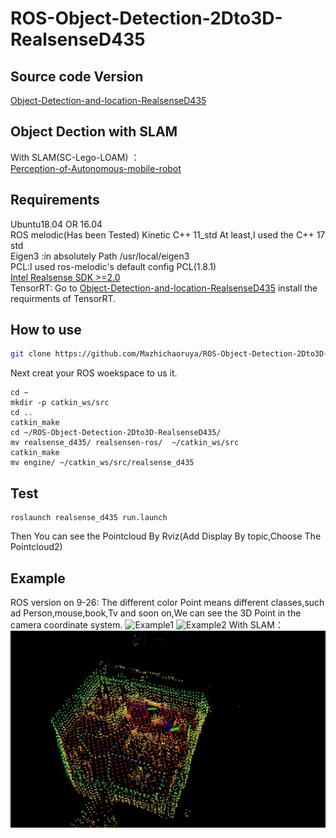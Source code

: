 # ROS-Object-Detection-2Dto3D-RealsenseD435
## Source code Version
[Object-Detection-and-location-RealsenseD435](https://github.com/Mazhichaoruya/Object-Detection-and-location-RealsenseD435.git)
## Object Dection with SLAM 
With SLAM(SC-Lego-LOAM)  ：  
[Perception-of-Autonomous-mobile-robot](https://github.com/Mazhichaoruya/Perception-of-Autonomous-mobile-robot)
## Requirements
Ubuntu18.04 OR 16.04  
ROS melodic(Has been Tested) Kinetic
C++ 11_std At least,I used the C++ 17 std  
Eigen3 :in absolutely Path /usr/local/eigen3  
PCL:I used ros-melodic's default config PCL(1.8.1)    
[Intel Realsense SDK >=2.0 ](https://github.com/IntelRealSense/librealsense.git)  
TensorRT: Go to [Object-Detection-and-location-RealsenseD435](https://github.com/Mazhichaoruya/Object-Detection-and-location-RealsenseD435.git) install the requirments of TensorRT.
## How to use
```Bash
git clone https://github.com/Mazhichaoruya/ROS-Object-Detection-2Dto3D-RealsenseD435.git
```
Next creat your ROS woekspace to us it.
```
cd ~
mkdir -p catkin_ws/src
cd ..
catkin_make
cd ~/ROS-Object-Detection-2Dto3D-RealsenseD435/
mv realsense_d435/ realsensen-ros/  ~/catkin_ws/src
catkin_make
mv engine/ ~/catkin_ws/src/realsense_d435
```
## Test 
```
roslaunch realsense_d435 run.launch
```
Then You can see the Pointcloud By Rviz(Add Display By topic,Choose The Pointcloud2)
## Example  
ROS version on 9-26:
The different color Point means different classes,such ad Person,mouse,book,Tv and soon on,We can see the 3D Point  in the camera coordinate system.
![Example1](https://github.com/Mazhichaoruya/ROS-Object-Detection-2Dto3D-RealsenseD435/blob/master/gif/realsense_1.gif)
![Example2](https://github.com/Mazhichaoruya/ROS-Object-Detection-2Dto3D-RealsenseD435/blob/master/gif/realsense_2.gif) 
With SLAM：  
[![Watch the video](https://github.com/Mazhichaoruya/Perception-of-Autonomous-mobile-robot/blob/master/image/image.png)](https://www.youtube.com/watch?v=VE7d3ZQzOLY&t=19s)
